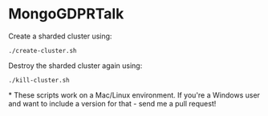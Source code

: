 # MongoGDPRTalk

Create a sharded cluster using:

```
./create-cluster.sh
```

Destroy the sharded cluster again using:

```
./kill-cluster.sh
```

\* These scripts work on a Mac/Linux environment. If you're a Windows user and want to include a version for that - send me a pull request!